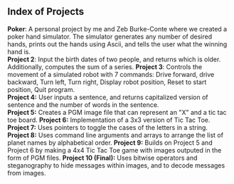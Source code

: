 Index of Projects
---------------------
**Poker**:  A personal project by me and Zeb Burke-Conte where we created a poker hand simulator.  The simulator generates any number of desired hands, prints out the hands using Ascii, and tells the user what the winning hand is.  
**Project 2**:  Input the birth dates of two people, and returns which is older.  Additionally, computes the sum of a series.
**Project 3**:  Controls the movement of a simulated robot with 7 commands:  Drive forward, drive backward, Turn left, Turn right, Display robot position, Reset to start position, Quit program.  
**Project 4:**  User inputs a sentence, and returns capitalized version of sentence and the number of words in the sentence.  
**Project 5:**  Creates a PGM image file that can represent an "X" and a tic tac toe board.
**Project 6:**  Implementation of a 3x3 version of Tic Tac Toe.
**Project 7:**  Uses pointers to toggle the cases of the letters in a string.  
**Project 8:**  Uses command line arguments and arrays to arrange the list of planet names by alphabetical order.
**Project 9:**  Builds on Project 5 and Project 6 by making a 4x4 Tic Tac Toe game with images outputed in the form of PGM files.
**Project 10 (Final):**  Uses bitwise operators and steganography to hide messages within images, and to decode messages from images. 
